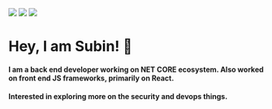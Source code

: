 
[![](https://img.shields.io/badge/-@subi8070-%231DA1F2?style=flat-square&logo=twitter&logoColor=ffffff)](https://twitter.com/subi8070)
[![](https://img.shields.io/badge/-@s2bhilai-%23181717?style=flat-square&logo=github)](https://github.com/s2bhilai)
[![](https://img.shields.io/badge/-Subin%20Sadanandan-blue?style=flat-square&logo=Linkedin&logoColor=white&link=https://www.linkedin.com/in/subin-sadanandan-99194636/)](https://www.linkedin.com/in/subin-sadanandan-99194636/)

# Hey, I am Subin! 👋

#### I am a back end developer working on NET CORE ecosystem. Also worked on front end JS frameworks, primarily on React.

#### Interested in exploring more on the security and devops things.   


<!--
**s2bhilai/s2bhilai** is a ✨ _special_ ✨ repository because its `README.md` (this file) appears on your GitHub profile.

Here are some ideas to get you started:

- 🔭 I’m currently working on ...
- 🌱 I’m currently learning ...
- 👯 I’m looking to collaborate on ...
- 🤔 I’m looking for help with ...
- 💬 Ask me about ...
- 📫 How to reach me: ...
- 😄 Pronouns: ...
- ⚡ Fun fact: ...
-->
